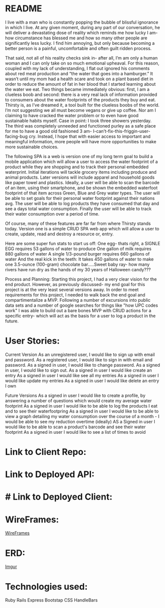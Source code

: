 
# README
I live with a man who is constantly popping the bubble of blissful ignorance in which I live. At any given moment, during any part of our conversation, he will deliver a devastating dose of reality which reminds me how lucky I am- how circumstance has blessed me and how so many other people are significantly less lucky. I find him annoying, but only because becoming a better person is a painful, uncomfortable and often guilt ridden process.

That said, not all of his reality checks sink in- after all, I’m am only a human woman and I can only take on so much emotional upheaval. For this reason, coupled with my lack of understanding, I flat out ignored his comments about red meat production and “the water that goes into a hamburger.” It wasn’t until my mom had a health scare and took on a plant based diet in order to reduce the amount of fat in her blood that I started learning about the water we eat. Two things became immediately obvious: first, I am a clueless boob and second: there is a very real lack of information provided to consumers about the water footprints of the products they buy and eat. Thirsty is, as I’ve dreamed it, a tool built for the clueless boobs of the world. I’m not suggesting we all must become vegans or give up coffee. Nor am I claiming to have cracked the water problem or to even have good sustainable habits myself. Case in point: I took three showers yesterday. The third was completely unneeded and functioned purley as a safe place for me to have a good old fashioned 3 am- I-can’t-fix-this-friggin-user-facing-bug cry. Instead, I hope that with easier access to important and meaningful information, more people will have more opportunities to make more sustainable choices.

The following SPA is a web is version one of my long term goal to build a mobile application which will allow a user to access the water footprint of a product while they are shopping and to track their personal embedded waterprint. Initial iterations will tackle grocery items including produce and animal products. Later versions will include apparel and household goods like paper towel and plastics. Ideally, a user will be able to scan the barcode of an item, using their smartphone, and be shown the embedded waterfoot footprint of that item across Green, Blue and Grey water types. The user will be able to set goals for their personal water footprint against their nations avg. The user will be able to log products they have consumed that day and see a days total water consumption.  Finally the user will be able to track their water consumption over a period of time.

Of course, many of these features are far far from where Thirsty stands today. Version one is a simple CRUD SPA web app which will allow a user to create, update, read and destroy a resource or, entry.

Here are some super fun stats to start us off:
One egg- thats right, a SIGNLE EGG requires 53 gallons of water to produce
One gallon of milk requires 880 gallons of water
A single 1/3-pound burger requires 660 gallons of water
And the real kick in the teeth: It takes 450 gallons of water to make one 3.5-ounce (100-gram) chocolate bar.....Sweet baby ray- how many rivers have run dry as the hands of my 30 years of Halloween candy???

Process and Planning:
Starting this project, I had a very clear vision for the end product. However, as previously discussed- my end goal for this project is at the very least several versions away. In order to meet requirements for this project, I needed to walk back the end goal and compartimentalize a MVP. Following a number of excursions into public data sets and a number of google searches for things like "how UPC codes work" I was able to build out a bare bones MVP with CRUD actions for a specific entry- which will act as the basis for a user to log a product in the future.

# User Stories:
Current Version
As an unregistered user, I would like to sign up with email and password.
As a registered user, I would like to sign in with email and password.
As a signed in user, I would like to change password.
As a signed in user, I would like to sign out.
As a signed in user I would like create an entry
As a signed in user I would like see all my entries
As a signed in user I would like update my entries
As a signed in user I would like delete an entry I own

Future Versions
As a signed in user I would like to create a profile, by answering a number of questions which would create my average water footprint
As a signed in user I would like to be able to log the products I eat and to see their waterfootpring
As a signed in user I would like to be able to view a graph detailing my water consumption over the course of a month - I would be able to see my reduction overtime (ideally)
AS a Signed in user I would like to be able to scan a product's barcode and see their water footprint
As a signed in user I would like to see a list of times to avoid

# Link to Client Repo:

# Link to Deployed API:

# # Link to Deployed Client:


# WireFrames:
[WireFrames](https://docs.google.com/presentation/d/1W2SffZHU_GG4XdcJ4dphnCWOizSKQjVb7BDzF8hvg1U/edit?usp=sharing)


# ERD:
[Imgur](https://i.imgur.com/ycvIfVA.png)

# Technologies used:
Ruby
Rails
Express
Bootstap
CSS
HandleBars
